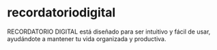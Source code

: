 # recordatoriodigital
RECORDATORIO DIGITAL está diseñado para ser intuitivo y fácil de usar, ayudándote a mantener tu vida organizada y productiva.    

